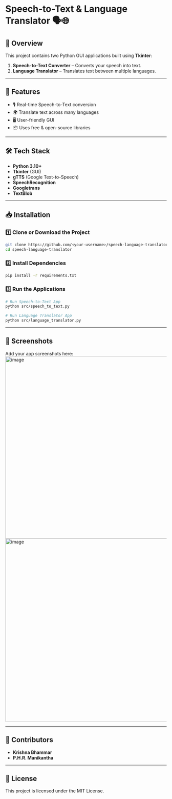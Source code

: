 # Speech-to-Text & Language Translator 🗣️🌐

## 📌 Overview
This project contains two Python GUI applications built using **Tkinter**:
1. **Speech-to-Text Converter** – Converts your speech into text.
2. **Language Translator** – Translates text between multiple languages.

---

## 🚀 Features
- 🎙️ Real-time Speech-to-Text conversion
- 🌍 Translate text across many languages
- 🖥️ User-friendly GUI
- 📦 Uses free & open-source libraries

---

## 🛠️ Tech Stack
- **Python 3.10+**
- **Tkinter** (GUI)
- **gTTS** (Google Text-to-Speech)
- **SpeechRecognition**
- **Googletrans**
- **TextBlob**

---

## 📥 Installation

### 1️⃣ Clone or Download the Project
```bash
git clone https://github.com/<your-username>/speech-language-translator.git
cd speech-language-translator
```

### 2️⃣ Install Dependencies
```bash
pip install -r requirements.txt
```

### 3️⃣ Run the Applications
```bash
# Run Speech-to-Text App
python src/speech_to_text.py

# Run Language Translator App
python src/language_translator.py
```

---

## 📸 Screenshots
Add your app screenshots here:
<img width="542" height="568" alt="image" src="https://github.com/user-attachments/assets/26c066a8-a178-433c-8a5a-cf0d6dc80f74" />
<img width="546" height="572" alt="image" src="https://github.com/user-attachments/assets/0c0c9a3e-4744-4a91-8170-3523235e0689" />


---

## 🤝 Contributors
- **Krishna Bhammar**
- **P.H.R. Manikantha**

---

## 📜 License
This project is licensed under the MIT License.
